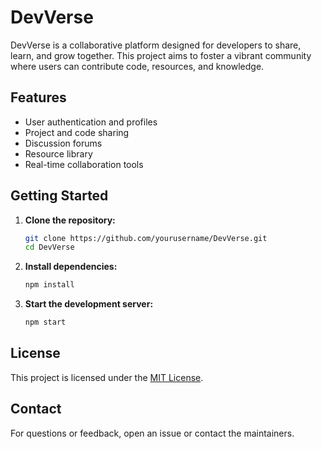 # DevVerse

DevVerse is a collaborative platform designed for developers to share, learn, and grow together. This project aims to foster a vibrant community where users can contribute code, resources, and knowledge.

## Features

- User authentication and profiles
- Project and code sharing
- Discussion forums
- Resource library
- Real-time collaboration tools

## Getting Started

1. **Clone the repository:**

   ```bash
   git clone https://github.com/yourusername/DevVerse.git
   cd DevVerse
   ```

2. **Install dependencies:**

   ```bash
   npm install
   ```

3. **Start the development server:**
   ```bash
   npm start
   ```

## License

This project is licensed under the [MIT License](LICENSE).

## Contact

For questions or feedback, open an issue or contact the maintainers.
